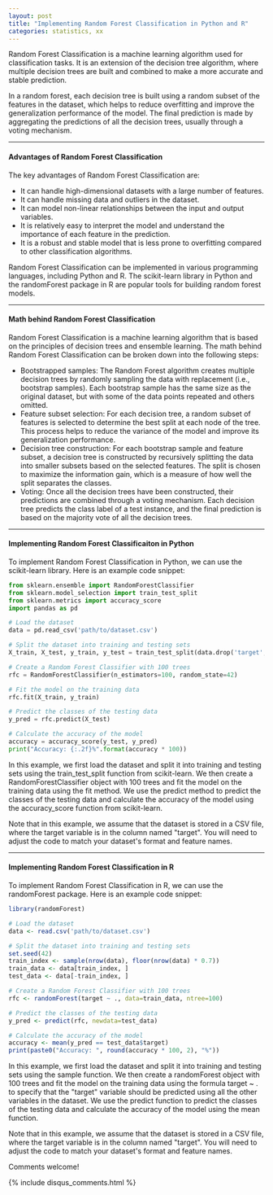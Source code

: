 ```yaml
---
layout: post
title: "Implementing Random Forest Classification in Python and R"
categories: statistics, xx
---
```

Random Forest Classification is a machine learning algorithm used for classification tasks. It is an extension of the decision tree algorithm, where multiple decision trees are built and combined to make a more accurate and stable prediction.

In a random forest, each decision tree is built using a random subset of the features in the dataset, which helps to reduce overfitting and improve the generalization performance of the model. The final prediction is made by aggregating the predictions of all the decision trees, usually through a voting mechanism.

---

#### Advantages of Random Forest Classification
The key advantages of Random Forest Classification are:
- It can handle high-dimensional datasets with a large number of features.
- It can handle missing data and outliers in the dataset.
- It can model non-linear relationships between the input and output variables.
- It is relatively easy to interpret the model and understand the importance of each feature in the prediction.
- It is a robust and stable model that is less prone to overfitting compared to other classification algorithms.

Random Forest Classification can be implemented in various programming languages, including Python and R. The scikit-learn library in Python and the randomForest package in R are popular tools for building random forest models.

---

#### Math behind Random Forest Classification
Random Forest Classification is a machine learning algorithm that is based on the principles of decision trees and ensemble learning. The math behind Random Forest Classification can be broken down into the following steps:
- Bootstrapped samples: The Random Forest algorithm creates multiple decision trees by randomly sampling the data with replacement (i.e., bootstrap samples). Each bootstrap sample has the same size as the original dataset, but with some of the data points repeated and others omitted.
- Feature subset selection: For each decision tree, a random subset of features is selected to determine the best split at each node of the tree. This process helps to reduce the variance of the model and improve its generalization performance.
- Decision tree construction: For each bootstrap sample and feature subset, a decision tree is constructed by recursively splitting the data into smaller subsets based on the selected features. The split is chosen to maximize the information gain, which is a measure of how well the split separates the classes.
- Voting: Once all the decision trees have been constructed, their predictions are combined through a voting mechanism. Each decision tree predicts the class label of a test instance, and the final prediction is based on the majority vote of all the decision trees.

---

#### Implementing Random Forest Classificaiton in Python
To implement Random Forest Classification in Python, we can use the scikit-learn library. Here is an example code snippet:

```python
from sklearn.ensemble import RandomForestClassifier
from sklearn.model_selection import train_test_split
from sklearn.metrics import accuracy_score
import pandas as pd

# Load the dataset
data = pd.read_csv('path/to/dataset.csv')

# Split the dataset into training and testing sets
X_train, X_test, y_train, y_test = train_test_split(data.drop('target', axis=1), data['target'], test_size=0.3, random_state=42)

# Create a Random Forest Classifier with 100 trees
rfc = RandomForestClassifier(n_estimators=100, random_state=42)

# Fit the model on the training data
rfc.fit(X_train, y_train)

# Predict the classes of the testing data
y_pred = rfc.predict(X_test)

# Calculate the accuracy of the model
accuracy = accuracy_score(y_test, y_pred)
print("Accuracy: {:.2f}%".format(accuracy * 100))
```

In this example, we first load the dataset and split it into training and testing sets using the train_test_split function from scikit-learn. We then create a RandomForestClassifier object with 100 trees and fit the model on the training data using the fit method. We use the predict method to predict the classes of the testing data and calculate the accuracy of the model using the accuracy_score function from scikit-learn.

Note that in this example, we assume that the dataset is stored in a CSV file, where the target variable is in the column named "target". You will need to adjust the code to match your dataset's format and feature names.

---

#### Implementing Random Forest Classification in R
To implement Random Forest Classification in R, we can use the randomForest package. Here is an example code snippet:

```R
library(randomForest)

# Load the dataset
data <- read.csv('path/to/dataset.csv')

# Split the dataset into training and testing sets
set.seed(42)
train_index <- sample(nrow(data), floor(nrow(data) * 0.7))
train_data <- data[train_index, ]
test_data <- data[-train_index, ]

# Create a Random Forest Classifier with 100 trees
rfc <- randomForest(target ~ ., data=train_data, ntree=100)

# Predict the classes of the testing data
y_pred <- predict(rfc, newdata=test_data)

# Calculate the accuracy of the model
accuracy <- mean(y_pred == test_data$target)
print(paste0("Accuracy: ", round(accuracy * 100, 2), "%"))
```

In this example, we first load the dataset and split it into training and testing sets using the sample function. We then create a randomForest object with 100 trees and fit the model on the training data using the formula target ~ . to specify that the "target" variable should be predicted using all the other variables in the dataset. We use the predict function to predict the classes of the testing data and calculate the accuracy of the model using the mean function.

Note that in this example, we assume that the dataset is stored in a CSV file, where the target variable is in the column named "target". You will need to adjust the code to match your dataset's format and feature names.


Comments welcome!

{% include disqus_comments.html %}
